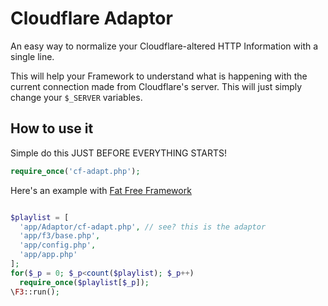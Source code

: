 # Cloudflare Adaptor
An easy way to normalize your Cloudflare-altered HTTP Information with a single line.

This will help your Framework to understand what is happening with the current connection made from Cloudflare's server.
This will just simply change your `$_SERVER` variables.

## How to use it
Simple do this JUST BEFORE EVERYTHING STARTS!
```php
require_once('cf-adapt.php');
```

Here's an example with [Fat Free Framework](https://github.com/bcosca/fatfree)

```php

$playlist = [
  'app/Adaptor/cf-adapt.php', // see? this is the adaptor
  'app/f3/base.php',
  'app/config.php',
  'app/app.php'
];
for($_p = 0; $_p<count($playlist); $_p++)
  require_once($playlist[$_p]);
\F3::run();

```
